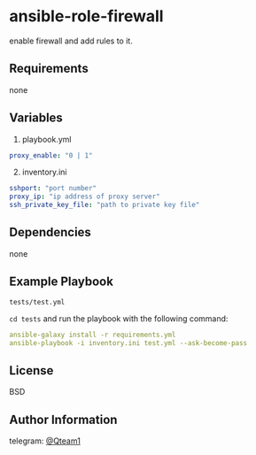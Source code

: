 # ansible-role-firewall

enable firewall and add rules to it.

## Requirements

none

## Variables

1. playbook.yml

```yaml
proxy_enable: "0 | 1"
```

2. inventory.ini

```yaml
sshport: "port number"
proxy_ip: "ip address of proxy server"
ssh_private_key_file: "path to private key file"
```

## Dependencies

none

## Example Playbook

`tests/test.yml`

`cd tests` and run the playbook with the following command:

```yaml
ansible-galaxy install -r requirements.yml
ansible-playbook -i inventory.ini test.yml --ask-become-pass
```

## License

BSD

## Author Information

telegram: [@Qteam1](https://t.me/Qteam1)
